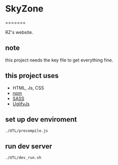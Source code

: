 # SkyZone
=======

RZ's website.

## note
this project needs the key file to get everything fine.

## this project uses
* HTML, Js, CSS
* [npm](https://www.npmjs.com/)
* [SASS](http://sass-lang.com/)
* [UglifyJs](http://lisperator.net/uglifyjs/)

## set up dev enviroment
```
./UTL/precompile.js
```

## run dev server
```
./UTL/dev_run.sh
```